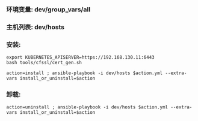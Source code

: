 ### 环境变量: dev/group_vars/all ###
### 主机列表: dev/hosts ###
### 安装:  ###
```
export KUBERNETES_APISERVER=https://192.168.130.11:6443
bash tools/cfssl/cert_gen.sh

action=install ; ansible-playbook -i dev/hosts $action.yml --extra-vars install_or_uninstall=$action
```
### 卸载: ###
```
action=uninstall ; ansible-playbook -i dev/hosts $action.yml --extra-vars install_or_uninstall=$action
```
